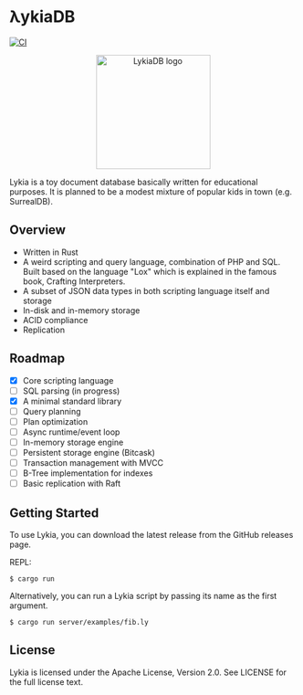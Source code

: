# λykiaDB
[![CI](https://github.com/lykia-rs/lykiadb/actions/workflows/ci.yml/badge.svg?branch=main)](https://github.com/lykia-rs/lykiadb/actions/workflows/ci.yml)

<p align="center">
    <img alt="LykiaDB logo" height="200" src="https://vcankeklik.com/assets/img/logo.svg?v=051223">
</p>


Lykia is a toy document database basically written for educational purposes. It is planned to be a modest mixture of popular kids in town (e.g. SurrealDB).

## Overview
- Written in Rust
- A weird scripting and query language, combination of PHP and SQL. Built based on the language "Lox" which is explained in the famous book, Crafting Interpreters.
- A subset of JSON data types in both scripting language itself and storage
- In-disk and in-memory storage
- ACID compliance
- Replication

## Roadmap

- [x] Core scripting language
- [ ] SQL parsing (in progress)
- [x] A minimal standard library
- [ ] Query planning
- [ ] Plan optimization
- [ ] Async runtime/event loop
- [ ] In-memory storage engine
- [ ] Persistent storage engine (Bitcask)
- [ ] Transaction management with MVCC
- [ ] B-Tree implementation for indexes
- [ ] Basic replication with Raft

## Getting Started
To use Lykia, you can download the latest release from the GitHub releases page.

REPL:

```shell
$ cargo run
```
Alternatively, you can run a Lykia script by passing its name as the first argument.

```shell 
$ cargo run server/examples/fib.ly
```

## License
Lykia is licensed under the Apache License, Version 2.0. See LICENSE for the full license text.